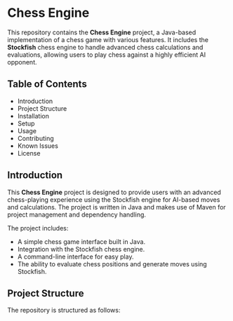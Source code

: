 # Chess Engine

This repository contains the **Chess Engine** project, a Java-based implementation of a chess game with various features. It includes the **Stockfish** chess engine to handle advanced chess calculations and evaluations, allowing users to play chess against a highly efficient AI opponent.

## Table of Contents

- Introduction
- Project Structure
- Installation
- Setup
- Usage
- Contributing
- Known Issues
- License

## Introduction

This **Chess Engine** project is designed to provide users with an advanced chess-playing experience using the Stockfish engine for AI-based moves and calculations. The project is written in Java and makes use of Maven for project management and dependency handling.

The project includes:
- A simple chess game interface built in Java.
- Integration with the Stockfish chess engine.
- A command-line interface for easy play.
- The ability to evaluate chess positions and generate moves using Stockfish.

## Project Structure

The repository is structured as follows:

